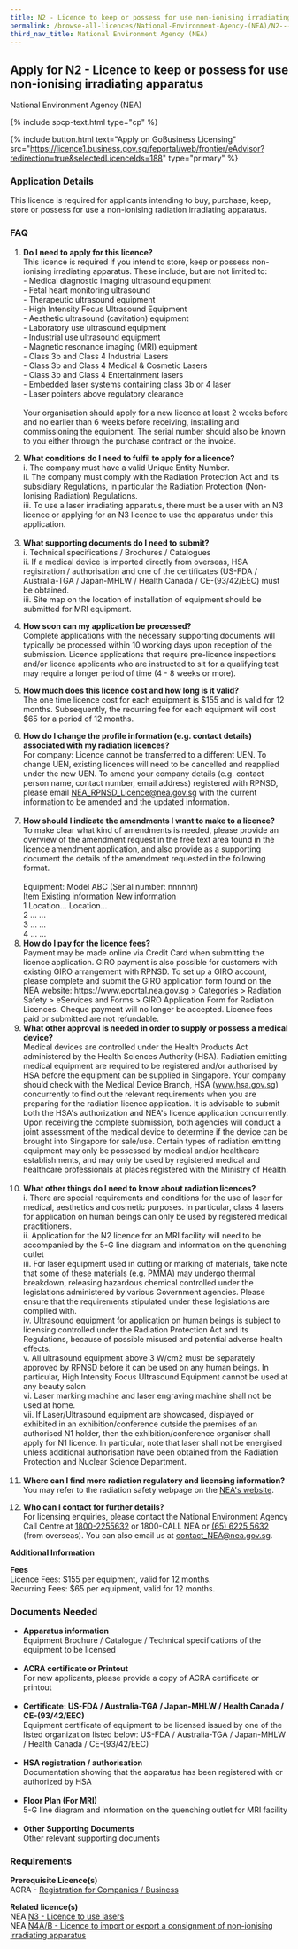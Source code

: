 ```yaml
---
title: N2 - Licence to keep or possess for use non-ionising irradiating apparatus
permalink: /browse-all-licences/National-Environment-Agency-(NEA)/N2---Licence-to-keep-or-possess-for-use-non-ionising-irradiating-apparatus
third_nav_title: National Environment Agency (NEA)
---
```


## Apply for N2 - Licence to keep or possess for use non-ionising irradiating apparatus

National Environment Agency (NEA)

{% include spcp-text.html type="cp" %}

{% include button.html text="Apply on GoBusiness Licensing" src="https://licence1.business.gov.sg/feportal/web/frontier/eAdvisor?redirection=true&selectedLicenceIds=188" type="primary" %}

<H3>Application Details</H3>

<p>This licence is required for applicants intending to buy, purchase, keep, store or possess for use a non-ionising radiation irradiating apparatus.</p>
<h3>FAQ</h3>
<ol>
<li>
<p><strong>Do I need to apply for this licence?</strong><br />This licence is required if you intend to store, keep or possess non-ionising irradiating apparatus. These include, but are not limited to:<br />- Medical diagnostic imaging ultrasound equipment <br />- Fetal heart monitoring ultrasound <br />- Therapeutic ultrasound equipment <br />- High Intensity Focus Ultrasound Equipment <br />- Aesthetic ultrasound (cavitation) equipment <br />- Laboratory use ultrasound equipment <br />- Industrial use ultrasound equipment <br />- Magnetic resonance imaging (MRI) equipment <br />- Class 3b and Class 4 Industrial Lasers <br />- Class 3b and Class 4 Medical & Cosmetic Lasers <br />- Class 3b and Class 4 Entertainment lasers <br />- Embedded laser systems containing class 3b or 4 laser <br />- Laser pointers above regulatory clearance <br /><br />Your organisation should apply for a new licence at least 2 weeks before and no earlier than 6 weeks before receiving, installing and commissioning the equipment. The serial number should also be known to you either through the purchase contract or the invoice.</p>
</li>
<li><strong>What conditions do I need to fulfil to apply for a licence?<br /></strong>i. The company must have a valid Unique Entity Number.<br />ii. The company must comply with the Radiation Protection Act and its subsidiary Regulations, in particular the Radiation Protection (Non-Ionising Radiation) Regulations.<br />iii. To use a laser irradiating apparatus, there must be a user with an N3 licence or applying for an N3 licence to use the apparatus under this application.<br /><strong><br /></strong></li>
<li><strong>What supporting documents do I need to submit?</strong><br />i. Technical specifications / Brochures / Catalogues<br />ii. If a medical device is imported directly from overseas, HSA registration / authorisation and one of the certificates (US-FDA / Australia-TGA / Japan-MHLW / Health Canada / CE-(93/42/EEC) must be obtained.<br />iii. Site map on the location of installation of equipment should be submitted for MRI equipment.</li>
<li>
<p><strong>How soon can my application be processed?</strong><br />Complete applications with the necessary supporting documents will typically be processed within 10 working days upon reception of the submission. Licence applications that require pre-licence inspections and/or licence applicants who are instructed to sit for a qualifying test may require a longer period of time (4 - 8 weeks or more).</p>
</li>
<li>
<p><strong>How much does this licence cost and how long is it valid?</strong><br />The one time licence cost for each equipment is $155 and is valid for 12 months. Subsequently, the recurring fee for each equipment will cost $65 for a period of 12 months.</p>
</li>
<li><strong>How do I change the profile information (e.g. contact details) associated with my radiation licences?</strong><br />For company: Licence cannot be transferred to a different UEN. To change UEN, existing licences will need to be cancelled and reapplied under the new UEN. To amend your company details (e.g. contact person name, contact number, email address) registered with RPNSD, please email <a href="mailto:NEA_RPNSD_Licence@nea.gov.sg" target="_blank" rel="noopener">NEA_RPNSD_Licence@nea.gov.sg</a> with the current information to be amended and the updated information.<br /><br /></li>
<li><strong>How should I indicate the amendments I want to make to a licence?<br /></strong>To make clear what kind of amendments is needed, please provide an overview of the amendment request in the free text area found in the licence amendment application, and also provide as a supporting document the details of the amendment requested in the following format. <br /><br />Equipment: Model ABC (Serial number: nnnnnn)<br /><span style="text-decoration: underline;">Item</span>    <span style="text-decoration: underline;">Existing information</span>   <span style="text-decoration: underline;">New information</span><br />1          Location...                  Location...<br />2          ...                                ...<br />3          ...                                ...<br />4          ...                                ...<strong><br /></strong></li>
<li><strong>How do I pay for the licence fees?<br /></strong>Payment may be made online via Credit Card when submitting the licence application. GIRO payment is also possible for customers with existing GIRO arrangement with RPNSD. To set up a GIRO account, please complete and submit the GIRO application form found on the NEA website: https://www.eportal.nea.gov.sg > Categories > Radiation Safety > eServices and Forms > GIRO Application Form for Radiation Licences. Cheque payment will no longer be accepted. Licence fees paid or submitted are not refundable.</li>
<li><strong>What other approval is needed in order to supply or possess a medical device?<br /></strong>Medical devices are controlled under the Health Products Act administered by the Health Sciences Authority (HSA). Radiation emitting medical equipment are required to be registered and/or authorised by HSA before the equipment can be supplied in Singapore. Your company should check with the Medical Device Branch, HSA (<a href="http://www.hsa.gov.sg" target="_blank" rel="noopener">www.hsa.gov.sg</a>) concurrently to find out the relevant requirements when you are preparing for the radiation licence application. It is advisable to submit both the HSA's authorization and NEA's licence application concurrently. Upon receiving the complete submission, both agencies will conduct a joint assessment of the medical device to determine if the device can be brought into Singapore for sale/use. Certain types of radiation emitting equipment may only be possessed by medical and/or healthcare establishments, and may only be used by registered medical and healthcare professionals at places registered with the Ministry of Health.<br /><strong><br /></strong></li>
<li><strong>What other things do I need to know about radiation licences?<br /></strong>i. There are special requirements and conditions for the use of laser for medical, aesthetics and cosmetic purposes. In particular, class 4 lasers for application on human beings can only be used by registered medical practitioners.<br />ii. Application for the N2 licence for an MRI facility will need to be accompanied by the 5-G line diagram and information on the quenching outlet<br />iii. For laser equipment used in cutting or marking of materials, take note that some of these materials (e.g. PMMA) may undergo thermal breakdown, releasing hazardous chemical controlled under the legislations administered by various Government agencies. Please ensure that the requirements stipulated under these legislations are complied with.<br />iv. Ultrasound equipment for application on human beings is subject to licensing controlled under the Radiation Protection Act and its Regulations, because of possible misused and potential adverse health effects.<br />v. All ultrasound equipment above 3 W/cm2 must be separately approved by RPNSD before it can be used on any human beings. In particular, High Intensity Focus Ultrasound Equipment cannot be used at any beauty salon<br />vi. Laser marking machine and laser engraving machine shall not be used at home.<br />vii. If Laser/Ultrasound equipment are showcased, displayed or exhibited in an exhibition/conference outside the premises of an authorised N1 holder, then the exhibition/conference organiser shall apply for N1 licence. In particular, note that laser shall not be energised unless additional authorisation have been obtained from the Radiation Protection and Nuclear Science Department.<br /><br /></li>
<li><strong>Where can I find more radiation regulatory and licensing information?</strong><br />You may refer to the radiation safety webpage on the <a href="https://www.nea.gov.sg/our-services/radiation-safety" target="_blank" rel="noopener">NEA's website</a>.</li>
<li>
<p><strong>Who can I contact for further details?</strong><br />For licensing enquiries, please contact the National Environment Agency Call Centre at <a href="tel:18002255632" target="_blank" rel="noopener">1800-2255632</a> or 1800-CALL NEA or <a href="tel:6562255632" target="_blank" rel="noopener">(65) 6225 5632</a> (from overseas). You can also email us at <a href="mailto:contact_NEA@nea.gov.sg" target="_blank" rel="noopener">contact_NEA@nea.gov.sg</a>.</p>
</li>
</ol>

<strong>Additional Information</strong>

<p><strong>Fees</strong><br />Licence Fees: $155 per equipment, valid for 12 months.<br />Recurring Fees: $65 per equipment, valid for 12 months.</p>

<H3>Documents Needed</H3>

<ul>
<li><strong>Apparatus information</strong><br />Equipment Brochure / Catalogue / Technical specifications of the equipment to be licensed<br /><br /></li>
<li><strong>ACRA certificate or Printout</strong><br />For new applicants, please provide a copy of ACRA certificate or printout<br /><br /></li>
<li><strong>Certificate: US-FDA / Australia-TGA / Japan-MHLW / Health Canada / CE-(93/42/EEC)</strong><br />Equipment certificate of equipment to be licensed issued by one of the listed organization listed below: US-FDA / Australia-TGA / Japan-MHLW / Health Canada / CE-(93/42/EEC)<br /><br /></li>
<li><strong>HSA registration / authorisation</strong><br />Documentation showing that the apparatus has been registered with or authorized by HSA<br /><strong><br /></strong></li>
<li><strong>Floor Plan (For MRI)<br /></strong>5-G line diagram and information on the quenching outlet for MRI facility<br /><strong><br /></strong></li>
<li><strong>Other Supporting Documents</strong><br />Other relevant supporting documents</li>
</ul>

<H3>Requirements</H3>

<p><strong>Prerequisite Licence(s)</strong><br />ACRA - <a href="https://www.acra.gov.sg/Home/" target="_blank" rel="noopener">Registration for Companies / Business</a></p>
<p><strong>Related licence(s)</strong><br />NEA <a href="https://licence1.business.gov.sg/feportal/web/frontier/eAdvisor?redirection=true&selectedLicenceIds=189" target="_blank" rel="noopener">N3 - Licence to use lasers</a><br />NEA <a href="https://licence1.business.gov.sg/feportal/web/frontier/eAdvisor?redirection=true&selectedLicenceIds=190" target="_blank" rel="noopener">N4A/B - Licence to import or export a consignment of non-ionising irradiating apparatus</a></p>

